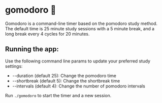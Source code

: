 # gomodoro 🍅
Gomodoro is a command-line timer based on the pomodoro study method. 
The default time is 25 minute study sessions with a 5 minute break, and a long break every 4 cycles for 20 minutes.

## Running the app:
Use the following command line params to update your preferred study settings:
- --duration (default 25): Change the pomodoro time
- --shortbreak (default 5): Change the shortbreak time
- --intervals (default 4): Change the number of pomodoro intervals

Run `./gomodoro` to start the timer and a new session.
